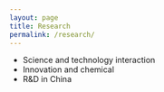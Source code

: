 ```yaml
---
layout: page
title: Research
permalink: /research/
---
```


* Science and technology interaction
* Innovation and chemical
* R&D in China
